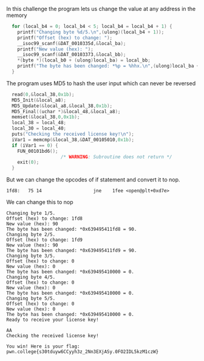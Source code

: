 In this challenge the program lets us change the value at any address in the memory 

```c 
  for (local_b4 = 0; local_b4 < 5; local_b4 = local_b4 + 1) {
    printf("Changing byte %d/5.\n",(ulong)(local_b4 + 1));
    printf("Offset (hex) to change: ");
    __isoc99_scanf(&DAT_0010335d,&local_ba);
    printf("New value (hex): ");
    __isoc99_scanf(&DAT_00103373,&local_bb);
    *(byte *)(local_b0 + (ulong)local_ba) = local_bb;
    printf("The byte has been changed: *%p = %hhx.\n",(ulong)local_ba + local_b0,(ulong)local_bb);
  }
```

The program uses MD5 to hash the user input which can never be reversed 

```c 
  read(0,&local_38,0x1b);
  MD5_Init(&local_a8);
  MD5_Update(&local_a8,&local_38,0x1b);
  MD5_Final((uchar *)&local_48,&local_a8);
  memset(&local_38,0,0x1b);
  local_38 = local_48;
  local_30 = local_40;
  puts("Checking the received license key!\n");
  iVar1 = memcmp(&local_38,&DAT_00105010,0x1b);
  if (iVar1 == 0) {
    FUN_00101bd6();
                    /* WARNING: Subroutine does not return */
    exit(0);
  }
```
But we can change the opcodes of if statement and convert it to nop. 

    1fd8:	75 14                	jne    1fee <open@plt+0xd7e>

We can change this to nop

    
    Changing byte 1/5.
    Offset (hex) to change: 1fd8
    New value (hex): 90
    The byte has been changed: *0x639495411fd8 = 90.
    Changing byte 2/5.
    Offset (hex) to change: 1fd9
    New value (hex): 90
    The byte has been changed: *0x639495411fd9 = 90.
    Changing byte 3/5.
    Offset (hex) to change: 0
    New value (hex): 0
    The byte has been changed: *0x639495410000 = 0.
    Changing byte 4/5.
    Offset (hex) to change: 0
    New value (hex): 0
    The byte has been changed: *0x639495410000 = 0.
    Changing byte 5/5.
    Offset (hex) to change: 0
    New value (hex): 0
    The byte has been changed: *0x639495410000 = 0.
    Ready to receive your license key!
    
    AA
    Checking the received license key!
    
    You win! Here is your flag:
    pwn.college{s30tduyw6CCyyh3z_2Nn3EXjASy.0FO2IDL5kzM1czW}
